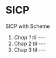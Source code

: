 # SICP
SICP with Scheme
<ol>
<li><i>Chap 1 til ---</i><br /></li>
<li>Chap 2 <i>til ---</i><br /></li>
<li>Chap 3 til ---<br /></li>
</ol>
